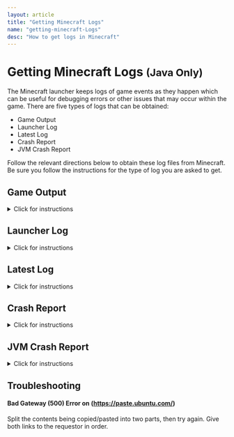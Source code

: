 ```yaml
---
layout: article
title: "Getting Minecraft Logs"
name: "getting-minecraft-Logs"
desc: "How to get logs in Minecraft"
---
```


# Getting Minecraft Logs <small>(Java Only)</small>

The Minecraft launcher keeps logs of game events as they happen which can be useful for debugging errors or other issues that may occur within the game. There are five types of logs that can be obtained:

* Game Output
* Launcher Log
* Latest Log
* Crash Report
* JVM Crash Report

Follow the relevant directions below to obtain these log files from Minecraft. Be sure you follow the instructions for the type of log you are asked to get.

## Game Output
<details>
    <summary>Click for instructions</summary>

{{"
#### Step 1

Open the Minecraft launcher if it's not already open and click on **Settings**.
![](/static/images/help/guides/getting-minecraft-logs/log-step1.png)

#### Step 2

Turn on the options **Keep the launcher open while the game is running** and **Open output log when the game starts** by clicking on the grey check boxes.
![](/static/images/help/guides/getting-minecraft-logs/log-step2.png)

#### Step 3

The check boxes should now be green. Click on the Java Edition tab on the Launcher and start the game now by clicking on **PLAY**.
![](/static/images/help/guides/getting-minecraft-logs/log-step3.png)

#### Step 4

This windows should appear - for now let it run in the background.
![](/static/images/help/guides/getting-minecraft-logs/log-step4.png)

#### Step 5

As soon as your issue has occurred, copy the entire log by pressing **Ctrl-A** (Windows / Linux) / **Cmd-A** (Mac). All of the text in the window should be highlighted. Afterwards press **Ctrl-C** (Windows / Linux) / **Cmd-C** (Mac) to copy the text into the clipboard.
![](/static/images/help/guides/getting-minecraft-logs/log-step5.png)

#### Step 6

Open Ubuntu Pastebin: https://paste.ubuntu.com.

NEED TO EDIT
Paste the text you copied from the file into the text area in the center of the page at Ubuntu Paste by pressing Cmd-V (Windows / Linux) / Cmd-V (Mac), or by right-clicking on the Content text field (highlighted in red), then select Paste. The 'Poster' field will be your Minecraft Username.
![](/static/images/help/guides/getting-minecraft-logs/log-step6.png)

#### Step 7

Press the 'Paste!'' option and it will redirect you to a URL with all the text you pasted. The URL looks like this: https://paste.ubuntu.com/p/AbcDefg1h3/
![](/static/images/help/guides/getting-minecraft-logs/log-step7.png)

#### Step 8

Copy the URL as seen in the image below and give it to the person that is asking for your Launcher log.
![](/static/images/help/guides/getting-minecraft-logs/log-step8.png)
" | markdownify }}
</details>

## Launcher Log
<details>
    <summary>Click for instructions</summary>

<table>
    <tr>
        <td width="50%"><ol><li>Start Minecraft and run it to the point where the crash/error occurs. Then close Minecraft and keep it closed.</li></ol></td>
        <td><img src="/static/images/help/guides/getting-minecraft-logs/"></td>
    </tr>
    <tr>
        <td><ol start=2><li><a href="/help/finding-minecraft-data-folder/">Open the .minecraft folder</a>.</li></ol></td>
        <td><img src="/static/images/help/guides/getting-minecraft-logs/"></td>
    </tr>
    <tr>
        <td><ol start=3><li>Look for a file called "launcher_log" or "launcher_log.txt" and open it in Notepad.</li></ol></td>
        <td><img src="/static/images/help/guides/getting-minecraft-logs/"></td>
    </tr>
    <tr>
        <td><ol start=4><li>Select the entire contents (Ctrl-A or Cmd-A) of the file and copy it (Ctrl-C or Cmd-C).</li></ol></td>
        <td><img src="/static/images/help/guides/getting-minecraft-logs/"></td>
    </tr>
    <tr>
        <td><ol start=5><li>Open <a href="https://paste.ubuntu.com">https://paste.ubuntu.com</a> and paste (Ctrl-V or Cmd-V) the contents into the 'Contents' field. Put your Discord username into the 'Poster' field.</li></ol></td>
        <td><img src="/static/images/help/guides/getting-minecraft-logs/"></td>
    </tr>
    <tr>
        <td><ol start=6><li>Click Paste!. On the next page, copy the URL from the address bar and give it to whoever requested the log.</li></ol></td>
        <td><img src="/static/images/help/guides/getting-minecraft-logs/"></td>
    </tr>
</table>
</details>

## Latest Log
<details>
    <summary>Click for instructions</summary>

<table>
    <tr>
        <td width="50%"><ol><li>Start Minecraft and run it to the point where the crash/error occurs. Then close Minecraft and keep it closed.</li></ol></td>
        <td><img src="/static/images/help/guides/getting-minecraft-logs/"></td>
    </tr>
    <tr>
        <td><ol start=2><li>Open the logs folder inside <a href="/help/finding-minecraft-data-folder/">the .minecraft folder</a>.</li></ol></td>
        <td><img src="/static/images/help/guides/getting-minecraft-logs/"></td>
    </tr>
    <tr>
        <td><ol start=3><li></li></ol></td>In the Logs folder, scroll down and open a file called 'latest' or 'latest.log'.
        <td><img src="/static/images/help/guides/getting-minecraft-logs/"></td>
    </tr>
    <tr>
        <td><ol start=4><li>Select the entire contents (Ctrl-A or Cmd-A) of the file and copy it (Ctrl-C or Cmd-C).</li></ol></td>
        <td><img src="/static/images/help/guides/getting-minecraft-logs/"></td>
    </tr>
    <tr>
        <td><ol start=5><li>Open <a href="https://paste.ubuntu.com">https://paste.ubuntu.com</a> and paste (Ctrl-V or Cmd-V) the contents into the 'Contents' field. Put your Discord username into the 'Poster' field.</li></ol></td>
        <td><img src="/static/images/help/guides/getting-minecraft-logs/"></td>
    </tr>
    <tr>
        <td><ol start=6><li>Click Paste!. On the next page, copy the URL from the address bar and give it to whoever requested the log.</li></ol></td>
        <td><img src="/static/images/help/guides/getting-minecraft-logs/"></td>
    </tr>
</table>
</details>

## Crash Report
<details>
    <summary>Click for instructions</summary>

<table>
    <tr>
        <td width="50%"><ol><li>Open the crash-report folder inside <a href="/help/finding-minecraft-data-folder/">the .minecraft folder</a>.</li></ol></td>
        <td><img src="/static/images/help/guides/getting-minecraft-logs/"></td>
    </tr>
    <tr>
        <td><ol start=2><li></li></ol></td>
        <td><img src="/static/images/help/guides/getting-minecraft-logs/"></td>
    </tr>
    <tr>
        <td><ol start=2><li></li></ol></td>
        <td><img src="/static/images/help/guides/getting-minecraft-logs/"></td>
    </tr>
    <tr>
        <td><ol start=2><li></li></ol></td>
        <td><img src="/static/images/help/guides/getting-minecraft-logs/"></td>
    </tr>
    <tr>
        <td><ol start=2><li></li></ol></td>
        <td><img src="/static/images/help/guides/getting-minecraft-logs/"></td>
    </tr>
    <tr>
        <td><ol start=2><li></li></ol></td>
        <td><img src="/static/images/help/guides/getting-minecraft-logs/"></td>
    </tr>
    <tr>
        <td><ol start=2><li></li></ol></td>
        <td><img src="/static/images/help/guides/getting-minecraft-logs/"></td>
    </tr>
    <tr>
        <td><ol start=2><li></li></ol></td>
        <td><img src="/static/images/help/guides/getting-minecraft-logs/"></td>
    </tr>
    <tr>
        <td><ol start=2><li></li></ol></td>
        <td><img src="/static/images/help/guides/getting-minecraft-logs/"></td>
    </tr>
    <tr>
        <td><ol start=2><li></li></ol></td>
        <td><img src="/static/images/help/guides/getting-minecraft-logs/"></td>
    </tr>
</table>
</details>

## JVM Crash Report
<details>
    <summary>Click for instructions</summary>

<table>
    <tr>
        <td width="50%"><ol><li></li></ol></td>
        <td><img src="/static/images/help/guides/getting-minecraft-logs/"></td>
    </tr>
    <tr>
        <td><ol start=2><li></li></ol></td>
        <td><img src="/static/images/help/guides/getting-minecraft-logs/"></td>
    </tr>
    <tr>
        <td><ol start=2><li></li></ol></td>
        <td><img src="/static/images/help/guides/getting-minecraft-logs/"></td>
    </tr>
    <tr>
        <td><ol start=2><li></li></ol></td>
        <td><img src="/static/images/help/guides/getting-minecraft-logs/"></td>
    </tr>
    <tr>
        <td><ol start=2><li></li></ol></td>
        <td><img src="/static/images/help/guides/getting-minecraft-logs/"></td>
    </tr>
    <tr>
        <td><ol start=2><li></li></ol></td>
        <td><img src="/static/images/help/guides/getting-minecraft-logs/"></td>
    </tr>
    <tr>
        <td><ol start=2><li></li></ol></td>
        <td><img src="/static/images/help/guides/getting-minecraft-logs/"></td>
    </tr>
    <tr>
        <td><ol start=2><li></li></ol></td>
        <td><img src="/static/images/help/guides/getting-minecraft-logs/"></td>
    </tr>
</table>
</details>

## Troubleshooting

#### Bad Gateway (500) Error on (https://paste.ubuntu.com/)

Split the contents being copied/pasted into two parts, then try again. Give both links to the requestor in order.